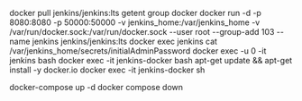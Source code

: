 docker pull jenkins/jenkins:lts
getent group docker
docker run -d -p 8080:8080 -p 50000:50000 -v jenkins_home:/var/jenkins_home -v /var/run/docker.sock:/var/run/docker.sock --user root --group-add 103 --name jenkins jenkins/jenkins:lts
docker exec jenkins cat /var/jenkins_home/secrets/initialAdminPassword 
docker exec -u 0 -it jenkins bash
docker exec -it jenkins-docker bash
apt-get update && apt-get install -y docker.io
docker exec -it jenkins-docker sh



docker-compose up -d
docker compose down
